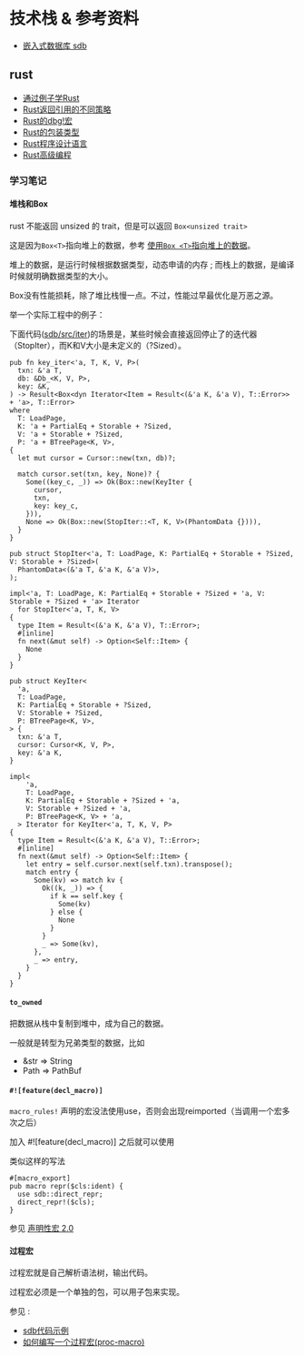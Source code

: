 # 技术栈 & 参考资料

* [嵌入式数据库 sdb](https://docs.rs/crate/sdb)

## rust

* [通过例子学Rust](https://rustwiki.org/zh-CN/rust-by-example)
* [Rust返回引用的不同策略](https://colobu.com/2019/08/13/strategies-for-returning-references-in-rust/)
* [Rust的dbg!宏](http://chenyukang.github.io/2019/01/18/rust-dbg.html)
* [Rust的包装类型](https://blog.lxdlam.com/post/b63a9600/)
* [Rust程序设计语言](http://kaisery.github.io/trpl-zh-cn)
* [Rust高级编程](https://learnku.com/docs/nomicon/2018)

### 学习笔记

#### 堆栈和Box

rust 不能返回 unsized 的 trait，但是可以返回 `Box<unsized trait>`

这是因为`Box<T>`指向堆上的数据，参考 [使用`Box <T>`指向堆上的数据](https://kaisery.github.io/trpl-zh-cn/ch15-01-box.html#%E4%BD%BF%E7%94%A8box-t%E6%8C%87%E5%90%91%E5%A0%86%E4%B8%8A%E7%9A%84%E6%95%B0%E6%8D%AE)。

堆上的数据，是运行时候根据数据类型，动态申请的内存 ; 而栈上的数据，是编译时候就明确数据类型的大小。

Box没有性能损耗，除了堆比栈慢一点。不过，性能过早最优化是万恶之源。

举一个实际工程中的例子：

下面代码([sdb/src/iter](https://github.com/rmw-link/sdb/blob/master/src/iter.rs))的场景是，某些时候会直接返回停止了的迭代器（StopIter），而K和V大小是未定义的（?Sized）。

```
pub fn key_iter<'a, T, K, V, P>(
  txn: &'a T,
  db: &Db_<K, V, P>,
  key: &K,
) -> Result<Box<dyn Iterator<Item = Result<(&'a K, &'a V), T::Error>> + 'a>, T::Error>
where
  T: LoadPage,
  K: 'a + PartialEq + Storable + ?Sized,
  V: 'a + Storable + ?Sized,
  P: 'a + BTreePage<K, V>,
{
  let mut cursor = Cursor::new(txn, db)?;

  match cursor.set(txn, key, None)? {
    Some((key_c, _)) => Ok(Box::new(KeyIter {
      cursor,
      txn,
      key: key_c,
    })),
    None => Ok(Box::new(StopIter::<T, K, V>(PhantomData {}))),
  }
}

pub struct StopIter<'a, T: LoadPage, K: PartialEq + Storable + ?Sized, V: Storable + ?Sized>(
  PhantomData<(&'a T, &'a K, &'a V)>,
);

impl<'a, T: LoadPage, K: PartialEq + Storable + ?Sized + 'a, V: Storable + ?Sized + 'a> Iterator
  for StopIter<'a, T, K, V>
{
  type Item = Result<(&'a K, &'a V), T::Error>;
  #[inline]
  fn next(&mut self) -> Option<Self::Item> {
    None
  }
}

pub struct KeyIter<
  'a,
  T: LoadPage,
  K: PartialEq + Storable + ?Sized,
  V: Storable + ?Sized,
  P: BTreePage<K, V>,
> {
  txn: &'a T,
  cursor: Cursor<K, V, P>,
  key: &'a K,
}

impl<
    'a,
    T: LoadPage,
    K: PartialEq + Storable + ?Sized + 'a,
    V: Storable + ?Sized + 'a,
    P: BTreePage<K, V> + 'a,
  > Iterator for KeyIter<'a, T, K, V, P>
{
  type Item = Result<(&'a K, &'a V), T::Error>;
  #[inline]
  fn next(&mut self) -> Option<Self::Item> {
    let entry = self.cursor.next(self.txn).transpose();
    match entry {
      Some(kv) => match kv {
        Ok((k, _)) => {
          if k == self.key {
            Some(kv)
          } else {
            None
          }
        }
        _ => Some(kv),
      },
      _ => entry,
    }
  }
}
```


#### `to_owned`

把数据从栈中复制到堆中，成为自己的数据。

一般就是转型为兄弟类型的数据，比如

* &str => String
* Path => PathBuf

#### `#![feature(decl_macro)]`

`macro_rules!` 声明的宏没法使用use，否则会出现reimported（当调用一个宏多次之后）

加入 #![feature(decl_macro)] 之后就可以使用 

类似这样的写法

```
#[macro_export]
pub macro repr($cls:ident) {
  use sdb::direct_repr;
  direct_repr!($cls);
}
```

参见 [声明性宏 2.0](https://github.com/rust-lang/rust/issues/39412)

#### 过程宏

过程宏就是自己解析语法树，输出代码。

过程宏必须是一个单独的包，可以用子包来实现。

参见 :

* [sdb代码示例](https://github.com/rmw-link/sdb)
* [如何编写一个过程宏(proc-macro)](https://dengjianping.github.io/2019/02/28/%E5%A6%82%E4%BD%95%E7%BC%96%E5%86%99%E4%B8%80%E4%B8%AA%E8%BF%87%E7%A8%8B%E5%AE%8F(proc-macro).html)


